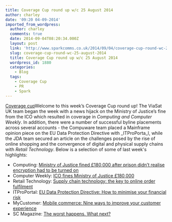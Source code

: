 ```yaml
---
title: Coverage Cup round up w/c 25 August 2014
author: charley
date: '09:20 04-09-2014'
imported_from_wordpress:
  author: charley
  comments: true
  date: 2014-09-04T08:20:34.000Z
  layout: post
  link: 'http://www.sparkcomms.co.uk/2014/09/04/coverage-cup-round-wc-25-august-2014/'
  slug: coverage-cup-round-wc-25-august-2014
  title: Coverage Cup round up w/c 25 August 2014
  wordpress_id: 1880
  categories:
    - Blog
  tags:
    - Coverage Cup
    - PR
    - Spark
---
```


[Coverage cup](Coverage-cup-167x300.jpg)Welcome to this week’s Coverage Cup round up! The ViaSat UK team began the week with a news hijack on the Ministry of Justice’s fine from the ICO which resulted in coverage in _Computing _and_ Computer Weekly_. In addition, there were a number of successful byline placements across several accounts - the Compuware team placed a Mainframe opinion piece on the EU Data Protection Directive with _ITProPorta_l, while the JDA team secured an article on the challenges posed by the rise of online shopping and the convergence of digital and physical supply chains with _Retail Technology_. Below is a selection of some of last week's highlights:

  * Computing: [Ministry of Justice fined £180,000 after prison didn’t realise encryption had to be turned on](http://www.computing.co.uk/ctg/news/2361869/ministry-of-justice-fined-gbp180-000-after-prison-didn-t-realise-encryption-had-to-be-turned-on)
  * Computer Weekly: [ICO fines Ministry of Justice £180,000](http://www.computerweekly.com/news/2240227488/ICO-fines-Ministry-of-Justice-180000)
  * Retail Technology: [Supply chain technology: the key to online order fulfilment](http://www.retailtechnology.co.uk/news/5418/supply-chain-technology:-the-key-to-online-order-fulfilment)
  * ITProPortal: [EU Data Protection Directive: How to minimise your financial risk](http://www.itproportal.com/2014/08/27/eu-data-protection-directive-how-to-minimise-your-financial-risk/)
  * MyCustomer: [Mobile commerce: Nine ways to improve your customer experience](http://www.mycustomer.com/feature/technology/mobile-commerce-nine-ways-improve-your-customer-experience/167838)
  * SC Magazine: [The worst happens. What next?](http://www.scmagazineuk.com/the-worst-happens-what-next/article/367265/)
